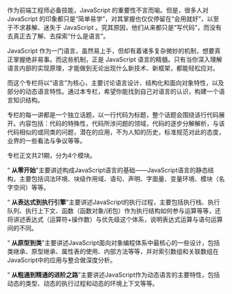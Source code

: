 作为前端工程师必备技能，JavaScript 的重要性不言而喻。但是，很多人对 JavaScript 的印象都只是“简单易学”，对其掌握也仅仅停留在“会用就好”，以至于不求甚解、迷失于 JavaScript 。究其原因，他们从来都只是“写代码”，而没有去真正去了解、去探索“什么是语言”。

JavaScript 作为一门语言，虽然易上手，但却有着诸多复杂微妙的机制，想要真正掌握绝非易事。而这些机制，正是 JavaScript 语言的精髓。只有当你深入理解语言内部的实现原理，才能做到无论出现什么新技术、新框架，都能轻松应对。

而这个专栏将以“语言”为核心，主要讨论语言设计、结构化和面向对象特性，以及部分的动态语言特性。通过本专栏，希望你能找到自己对语言的认识，构建一个语言知识结构。

专栏的每一讲都是一个独立话题，以一行代码为标题，整个话题会围绕该行代码展开。内容包括：代码的特殊性，代码所涉问题的领域，代码的逐步分解解析，与该代码相似的或同类的问题，潜在的应用，不为人知的历史，标准规范对此的态度，业界的一些看法与争议等等。

专栏正文共21期，分为4个模块。

“ **从零开始**”主要讲述构成JavaScript语言的基础——JavaScript语言的静态结构，主要包括词法环境、块级作用域、语句、声明、字面量、变量环境、模块（名字空间）等等。

“ **从表达式到执行引擎**”主要讲述JavaScript的执行过程，主要包括执行栈、执行队列、执行上下文、函数（函数对象/闭包）作为执行结构如何参与运算等等，还将讲述表达式（运算符+操作数）与优先级这个体系，说明表达式运算与语句运算间的不同。

“ **从原型到类**”主要讲述JavaScript面向对象编程体系中最核心的一些设计，包括类继承、原型继承、属性表的使用、内部方法等等，并对索引数组和关联数组在JavaScript中的应用与整合做深度分析。

“ **从粗通到精通的进阶之路**”主要讲述JavaScript作为动态语言的主要特性，包括动态的类型、动态的执行过程和动态的环境上下文等等。